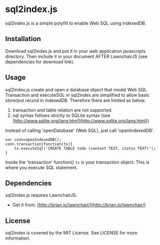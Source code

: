 # sql2index.js

sql2index.js is a simple polyfill to enable Web SQL using indexedDB.

## Installation

Download sql2index.js and put it in your web application javascripts directory. Then include it in your document AFTER LawnchairJS (see dependencies for download link).

## Usage

sql2index.js create and open a database object that model Web SQL. Transaction and executeSQL in sql2index are simplified to allow basic store/put record in indexedDB. Therefore there are limited as below. 

1. transaction and table relation are not supported.
2. sql syntax follows strictly to SQLite syntax (see [http://www.sqlite.org/lang.html](http://www.sqlite.org/lang.html))

Instead of calling 'openDatabase' (Web SQL), just call 'openIndexedDB'.
 
	var conn=openIndexedDB();
	conn.transaction(function(tx){
		tx.executeSql('CREATE TABLE todo (content TEXT, status TEXT)');
	}
	
Inside the 'transaction' function() `tx` is your transaction object. This is where you execute SQL statement.

## Dependencies

sql2index.js requires LawnchairJS.
* Get it from: [http://brian.io/lawnchair/](http://brian.io/lawnchair/)

## License

sql2index is covered by the MIT License. See LICENSE for more information.